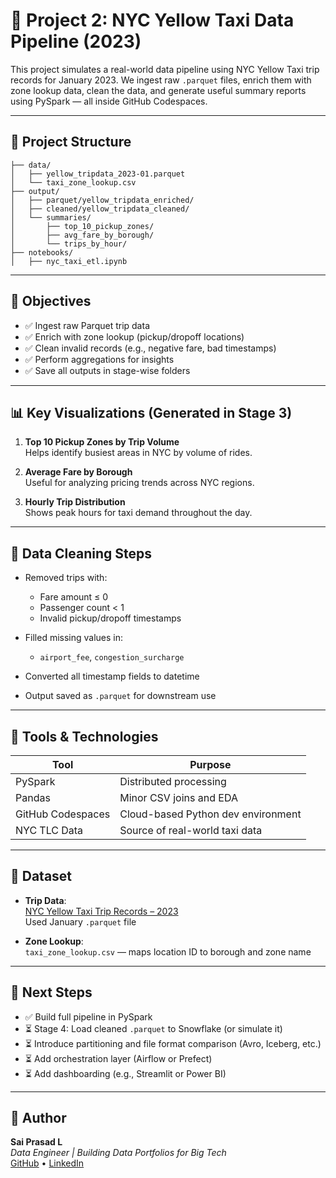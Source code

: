 # 🚕 Project 2: NYC Yellow Taxi Data Pipeline (2023)

This project simulates a real-world data pipeline using NYC Yellow Taxi trip records for January 2023. We ingest raw `.parquet` files, enrich them with zone lookup data, clean the data, and generate useful summary reports using PySpark — all inside GitHub Codespaces.

---

## 📁 Project Structure
```
├── data/
│   ├── yellow_tripdata_2023-01.parquet
│   └── taxi_zone_lookup.csv
├── output/
│   ├── parquet/yellow_tripdata_enriched/
│   ├── cleaned/yellow_tripdata_cleaned/
│   └── summaries/
│       ├── top_10_pickup_zones/
│       ├── avg_fare_by_borough/
│       └── trips_by_hour/
├── notebooks/
│   ├── nyc_taxi_etl.ipynb
```

---

## 📌 Objectives

- ✅ Ingest raw Parquet trip data  
- ✅ Enrich with zone lookup (pickup/dropoff locations)  
- ✅ Clean invalid records (e.g., negative fare, bad timestamps)  
- ✅ Perform aggregations for insights  
- ✅ Save all outputs in stage-wise folders  

---

## 📊 Key Visualizations (Generated in Stage 3)

1. **Top 10 Pickup Zones by Trip Volume**  
   Helps identify busiest areas in NYC by volume of rides.

2. **Average Fare by Borough**  
   Useful for analyzing pricing trends across NYC regions.

3. **Hourly Trip Distribution**  
   Shows peak hours for taxi demand throughout the day.

---

## 🧹 Data Cleaning Steps

- Removed trips with:  
  - Fare amount ≤ 0  
  - Passenger count < 1  
  - Invalid pickup/dropoff timestamps  

- Filled missing values in:  
  - `airport_fee`, `congestion_surcharge`  

- Converted all timestamp fields to datetime  
- Output saved as `.parquet` for downstream use  

---

## 🧰 Tools & Technologies

| Tool              | Purpose                             |
|-------------------|-------------------------------------|
| PySpark           | Distributed processing              |
| Pandas            | Minor CSV joins and EDA             |
| GitHub Codespaces | Cloud-based Python dev environment  |
| NYC TLC Data      | Source of real-world taxi data      |

---

## 📂 Dataset

- **Trip Data**:  
  [NYC Yellow Taxi Trip Records – 2023](https://www.nyc.gov/site/tlc/about/tlc-trip-record-data.page)  
  Used January `.parquet` file

- **Zone Lookup**:  
  `taxi_zone_lookup.csv` — maps location ID to borough and zone name

---

## 🚀 Next Steps

- ✅ Build full pipeline in PySpark  
- ⏳ Stage 4: Load cleaned `.parquet` to Snowflake (or simulate it)  
- ⏳ Introduce partitioning and file format comparison (Avro, Iceberg, etc.)  
- ⏳ Add orchestration layer (Airflow or Prefect)  
- ⏳ Add dashboarding (e.g., Streamlit or Power BI)  

---

## 📌 Author

**Sai Prasad L**  
_Data Engineer | Building Data Portfolios for Big Tech_  
[GitHub](https://github.com/yourusername) • [LinkedIn](https://www.linkedin.com/in/yourprofile)